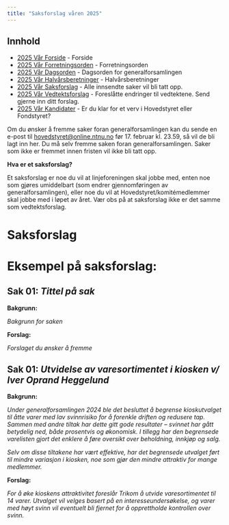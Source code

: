 ```yaml
---
title: "Saksforslag våren 2025"
---
```


## Innhold

- [2025 Vår Forside](/generalforsamlingen/genfors2025v) - Forside
- [2025 Vår Forretningsorden](/generalforsamlingen/genfors2025v/forretningsorden) - Forretningsorden
- [2025 Vår Dagsorden](/generalforsamlingen/genfors2025v/dagsorden) - Dagsorden for generalforsamlingen
- [2025 Vår Halvårsberetninger](/generalforsamlingen/genfors2025v/aarsberetninger) - Halvårsberetninger
- [2025 Vår Saksforslag](/generalforsamlingen/genfors2025v/saksforslag) - Alle innsendte saker vil bli tatt opp.
- [2025 Vår Vedtektsforslag](/generalforsamlingen/genfors2025v/vedtekstforslag) - Foreslåtte endringer til vedtektene. Send gjerne inn ditt forslag.
- [2025 Vår Kandidater](/generalforsamlingen/genfors2025v/valg) - Er du klar for et verv i Hovedstyret eller Fondstyret?

Om du ønsker å fremme saker foran generalforsamlingen kan du sende en e-post til hovedstyret@online.ntnu.no før 17. februar kl. 23.59, så vil de bli lagt inn her. Du må selv fremme saken foran generalforsamlingen. Saker som ikke er fremmet innen fristen vil ikke bli tatt opp.

**Hva er et saksforslag?**

Et saksforslag er noe du vil at linjeforeningen skal jobbe med, enten noe som gjøres umiddelbart (som endrer gjennomføringen av generalforsamlingen), eller noe du vil at Hovedstyret/komitémedlemmer skal jobbe med i løpet av året. Vær obs på at saksforslag ikke er det samme som vedtektsforslag.

# Saksforslag

# Eksempel på saksforslag:

## Sak 01: _Tittel på sak_

**Bakgrunn:**

_Bakgrunn for saken_

**Forslag:**

_Forslaget du ønsker å fremme_

## Sak 01: _Utvidelse av varesortimentet i kiosken v/ Iver Oprand Heggelund_

**Bakgrunn:**

_Under generalforsamlingen 2024 ble det besluttet å begrense kioskutvalget til åtte varer med lav svinnrisiko for å forenkle driften og redusere tap. Sammen med andre tiltak har dette gitt gode resultater – svinnet har gått betydelig ned, både prosentvis og økonomisk. I tillegg har den begrensede varelisten gjort det enklere å føre oversikt over beholdning, innkjøp og salg._

_Selv om disse tiltakene har vært effektive, har det begrensede utvalget ført til mindre variasjon i kiosken, noe som gjør den mindre attraktiv for mange medlemmer._

**Forslag:**

_For å øke kioskens attraktivitet foreslår Trikom å utvide varesortimentet til 14 varer. Utvalget vil velges basert på en interesseundersøkelse, og varer med høyt svinn vil eventuelt bli fjernet for å opprettholde kontrollen over svinn._
